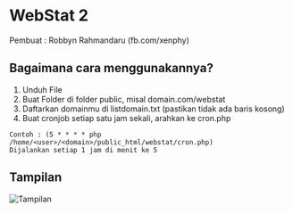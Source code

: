 # WebStat 2

Pembuat : Robbyn Rahmandaru (fb.com/xenphy)

## Bagaimana cara menggunakannya?
1. Unduh File 
2. Buat Folder di folder public, misal domain.com/webstat
1. Daftarkan domainmu di listdomain.txt (pastikan tidak ada baris kosong)
2. Buat cronjob setiap satu jam sekali, arahkan ke cron.php

```
Contoh : (5 * * * * php /home/<user>/<domain>/public_html/webstat/cron.php)
Dijalankan setiap 1 jam di menit ke 5
```

## Tampilan

![Tampilan](http://i.imgur.com/9Rtf4qc.png)
